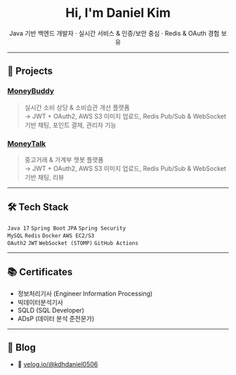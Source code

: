 <h1 align="center">Hi, I'm Daniel Kim</h1>
<p align="center">
  Java 기반 백엔드 개발자 · 실시간 서비스 & 인증/보안 중심 · Redis & OAuth 경험 보유
</p>

---

## 💼 Projects

### [MoneyBuddy]((https://github.com/MoneyBuddyTeam/BE))
> 실시간 소비 상당 & 소비습관 개선 플랫폼  
→ JWT + OAuth2, AWS S3 이미지 업로드, Redis Pub/Sub & WebSocket 기반 채팅, 포인트 결제, 관리자 기능

### [MoneyTalk](https://github.com/DoHyunDaniel/moneytalk)
> 중고거래 & 가계부 챗봇 플랫폼  
→ JWT + OAuth2, AWS S3 이미지 업로드, Redis Pub/Sub & WebSocket 기반 채팅, 리뷰

---

## 🛠 Tech Stack

`Java 17` `Spring Boot` `JPA` `Spring Security`  
`MySQL` `Redis` `Docker` `AWS EC2/S3`  
`OAuth2` `JWT` `WebSocket (STOMP)` `GitHub Actions`

---

## 📚 Certificates

- 정보처리기사 (Engineer Information Processing)  
- 빅데이터분석기사
- SQLD (SQL Developer)  
- ADsP (데이터 분석 준전문가)  

---

## 📝 Blog

- 📘 [velog.io/@kdhdaniel0506](https://velog.io/@kdhdaniel0506)
